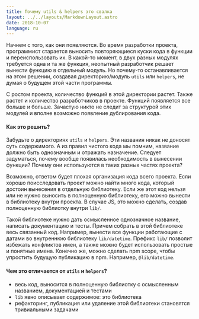 ```yaml
---
title: Почему utils & helpers это свалка
layout: ../../layouts/MarkdownLayout.astro
date: 2018-10-07
language: ru
---
```


Начнем с того, как они появляются. Во время разработки проекта, программист старается выносить повторяющиеся куски кода в функции и переиспользовать их. В какой-то момент, в двух разных модулях требуется одна и та же функция, неопытный разработчик решает вынести функцию в отдельный модуль. Но почему-то останавливается на этом решении, создавая директорию/модуль `utils` или `helpers`, не думая о будущем этой части программы.

С ростом проекта, количество функций в этой директории растет. Также растет и количество разработчиков в проекте. Функций появляется все больше и больше. Зачастую никто не следит за структурой этих модулей и вполне возможно появление дублирования кода.

#### Как это решить?

Забудьте о директориях `utils` и `helpers`. Эти названия никак не доносят суть содержимого. А из правил чистого кода мы помним, название должно быть однозначным и отражать назначение.
Следует задуматься, почему вообще появилась необходимость в вынесении функции?
Почему они используются в таких разных частях проекта?

Возможно, ответом будет плохая организация кода всего проекта. Если хорошо поисследовать проект можно найти много кода, который достоин вынесения в отдельную библиотеку.
Если же этот код нельзя или не нужно выносить в полноценную библиотеку, его можно вынести в библиотеку внутри проекта. В случае JS, это можно сделать, создав полноценную библиотку внутри `lib/`.

Такой библиотеке нужно дать осмысленное однозначное название, написать документацию и тесты. Причем собрать в этой библиотеке весь связанный код. Например, вынести все функции работающие с датами во внутреннюю библиотеку `lib/datetime`. Префикс `lib/` позволит избежать конфликтов имен, а также можно будет использовать простые и понятные имена. Конечно же, можно сделать npm scope, чтобы упростить будущую публикацию в npm. Например, `@lib/datetime`.

#### Чем это отличается от `utils` и `helpers`?

- весь код, выносится в полноценную библиотку с осмысленным названием, документацией и тестами
- `lib` явно описывает содержимое: это библиотека
- рефакторинг, публикация или удаление этой библиотеки становятся тривиальными задачами
